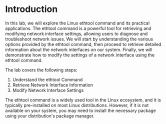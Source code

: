 # Introduction

In this lab, we will explore the Linux ethtool command and its practical applications. The ethtool command is a powerful tool for retrieving and modifying network interface settings, allowing users to diagnose and troubleshoot network issues. We will start by understanding the various options provided by the ethtool command, then proceed to retrieve detailed information about the network interfaces on our system. Finally, we will demonstrate how to modify the settings of a network interface using the ethtool command.

The lab covers the following steps:

1. Understand the ethtool Command
2. Retrieve Network Interface Information
3. Modify Network Interface Settings

The ethtool command is a widely used tool in the Linux ecosystem, and it is typically pre-installed on most Linux distributions. However, if it is not available on your system, you may need to install the necessary package using your distribution's package manager.
